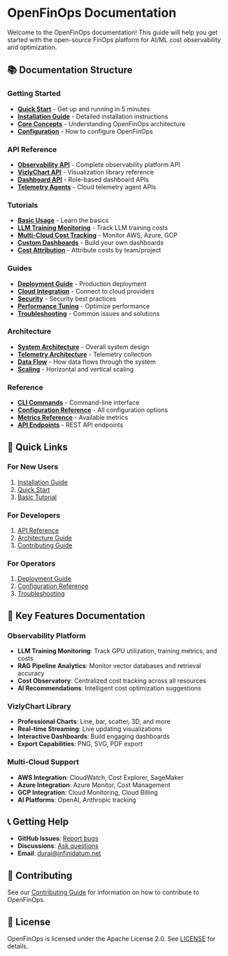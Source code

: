 # OpenFinOps Documentation

Welcome to the OpenFinOps documentation! This guide will help you get started with the open-source FinOps platform for AI/ML cost observability and optimization.

## 📚 Documentation Structure

### Getting Started
- **[Quick Start](getting-started/quickstart.md)** - Get up and running in 5 minutes
- **[Installation Guide](getting-started/installation.md)** - Detailed installation instructions
- **[Core Concepts](getting-started/concepts.md)** - Understanding OpenFinOps architecture
- **[Configuration](getting-started/configuration.md)** - How to configure OpenFinOps

### API Reference
- **[Observability API](api/observability-api.md)** - Complete observability platform API
- **[VizlyChart API](api/vizlychart-api.md)** - Visualization library reference
- **[Dashboard API](api/dashboard-api.md)** - Role-based dashboard APIs
- **[Telemetry Agents](api/telemetry-agents.md)** - Cloud telemetry agent APIs

### Tutorials
- **[Basic Usage](tutorials/basic-usage.md)** - Learn the basics
- **[LLM Training Monitoring](tutorials/llm-monitoring.md)** - Track LLM training costs
- **[Multi-Cloud Cost Tracking](tutorials/multi-cloud.md)** - Monitor AWS, Azure, GCP
- **[Custom Dashboards](tutorials/custom-dashboards.md)** - Build your own dashboards
- **[Cost Attribution](tutorials/cost-attribution.md)** - Attribute costs by team/project

### Guides
- **[Deployment Guide](guides/deployment.md)** - Production deployment
- **[Cloud Integration](guides/cloud-integration.md)** - Connect to cloud providers
- **[Security](guides/security.md)** - Security best practices
- **[Performance Tuning](guides/performance.md)** - Optimize performance
- **[Troubleshooting](guides/troubleshooting.md)** - Common issues and solutions

### Architecture
- **[System Architecture](OBSERVABILITY_ARCHITECTURE.md)** - Overall system design
- **[Telemetry Architecture](TELEMETRY_AGENT_DEPLOYMENT.md)** - Telemetry collection
- **[Data Flow](architecture/data-flow.md)** - How data flows through the system
- **[Scaling](architecture/scaling.md)** - Horizontal and vertical scaling

### Reference
- **[CLI Commands](reference/cli.md)** - Command-line interface
- **[Configuration Reference](reference/configuration.md)** - All configuration options
- **[Metrics Reference](reference/metrics.md)** - Available metrics
- **[API Endpoints](reference/api-endpoints.md)** - REST API endpoints

## 🚀 Quick Links

### For New Users
1. [Installation Guide](getting-started/installation.md)
2. [Quick Start](getting-started/quickstart.md)
3. [Basic Tutorial](tutorials/basic-usage.md)

### For Developers
1. [API Reference](api/observability-api.md)
2. [Architecture Guide](OBSERVABILITY_ARCHITECTURE.md)
3. [Contributing Guide](../CONTRIBUTING.md)

### For Operators
1. [Deployment Guide](guides/deployment.md)
2. [Configuration Reference](reference/configuration.md)
3. [Troubleshooting](guides/troubleshooting.md)

## 🎯 Key Features Documentation

### Observability Platform
- **LLM Training Monitoring**: Track GPU utilization, training metrics, and costs
- **RAG Pipeline Analytics**: Monitor vector databases and retrieval accuracy
- **Cost Observatory**: Centralized cost tracking across all resources
- **AI Recommendations**: Intelligent cost optimization suggestions

### VizlyChart Library
- **Professional Charts**: Line, bar, scatter, 3D, and more
- **Real-time Streaming**: Live updating visualizations
- **Interactive Dashboards**: Build engaging dashboards
- **Export Capabilities**: PNG, SVG, PDF export

### Multi-Cloud Support
- **AWS Integration**: CloudWatch, Cost Explorer, SageMaker
- **Azure Integration**: Azure Monitor, Cost Management
- **GCP Integration**: Cloud Monitoring, Cloud Billing
- **AI Platforms**: OpenAI, Anthropic tracking

## 📞 Getting Help

- **GitHub Issues**: [Report bugs](https://github.com/rdmurugan/OpenFinOps/issues)
- **Discussions**: [Ask questions](https://github.com/rdmurugan/OpenFinOps/discussions)
- **Email**: durai@infinidatum.net

## 🤝 Contributing

See our [Contributing Guide](../CONTRIBUTING.md) for information on how to contribute to OpenFinOps.

## 📄 License

OpenFinOps is licensed under the Apache License 2.0. See [LICENSE](../LICENSE) for details.
